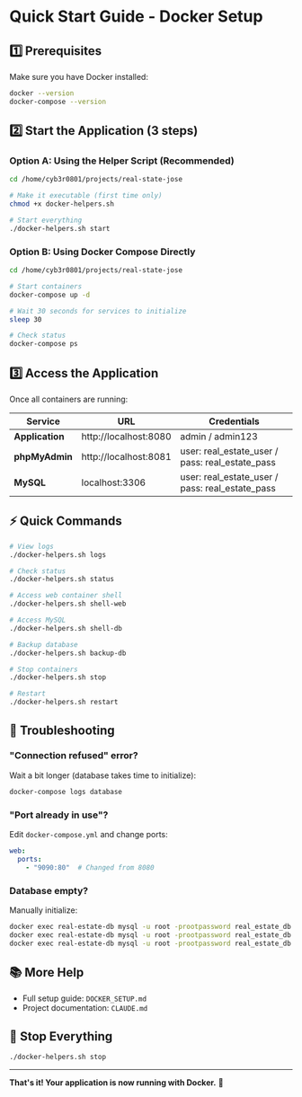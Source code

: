 # Quick Start Guide - Docker Setup

## 1️⃣ Prerequisites

Make sure you have Docker installed:
```bash
docker --version
docker-compose --version
```

## 2️⃣ Start the Application (3 steps)

### Option A: Using the Helper Script (Recommended)

```bash
cd /home/cyb3r0801/projects/real-state-jose

# Make it executable (first time only)
chmod +x docker-helpers.sh

# Start everything
./docker-helpers.sh start
```

### Option B: Using Docker Compose Directly

```bash
cd /home/cyb3r0801/projects/real-state-jose

# Start containers
docker-compose up -d

# Wait 30 seconds for services to initialize
sleep 30

# Check status
docker-compose ps
```

## 3️⃣ Access the Application

Once all containers are running:

| Service | URL | Credentials |
|---------|-----|-------------|
| **Application** | http://localhost:8080 | admin / admin123 |
| **phpMyAdmin** | http://localhost:8081 | user: real_estate_user / pass: real_estate_pass |
| **MySQL** | localhost:3306 | user: real_estate_user / pass: real_estate_pass |

## ⚡ Quick Commands

```bash
# View logs
./docker-helpers.sh logs

# Check status
./docker-helpers.sh status

# Access web container shell
./docker-helpers.sh shell-web

# Access MySQL
./docker-helpers.sh shell-db

# Backup database
./docker-helpers.sh backup-db

# Stop containers
./docker-helpers.sh stop

# Restart
./docker-helpers.sh restart
```

## 🐛 Troubleshooting

### "Connection refused" error?

Wait a bit longer (database takes time to initialize):
```bash
docker-compose logs database
```

### "Port already in use"?

Edit `docker-compose.yml` and change ports:
```yaml
web:
  ports:
    - "9090:80"  # Changed from 8080
```

### Database empty?

Manually initialize:
```bash
docker exec real-estate-db mysql -u root -prootpassword real_estate_db < database/schema.sql
docker exec real-estate-db mysql -u root -prootpassword real_estate_db < database/usuarios_schema.sql
docker exec real-estate-db mysql -u root -prootpassword real_estate_db < database/seed.sql
```

## 📚 More Help

- Full setup guide: `DOCKER_SETUP.md`
- Project documentation: `CLAUDE.md`

## 🛑 Stop Everything

```bash
./docker-helpers.sh stop
```

---

**That's it! Your application is now running with Docker.** 🎉
